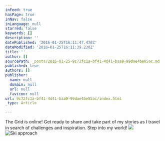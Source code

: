 ```yaml
---
inFeed: true
hasPage: true
inNav: false
inLanguage: null
starred: false
keywords: []
description: ''
datePublished: '2016-01-25T16:11:47.478Z'
dateModified: '2016-01-25T16:11:39.230Z'
title: ''
author: []
sourcePath: _posts/2016-01-25-9c72fc1a-bf41-4d41-baa9-99dae4be85ac.md
published: true
authors: []
publisher:
  name: null
  domain: null
  url: null
  favicon: null
url: 9c72fc1a-bf41-4d41-baa9-99dae4be85ac/index.html
_type: Article

---
```

The Grid is online! Get ready to share and take part of my stories as I travel in search of challenges and inspiration. Step into my world!
![](https://s3-us-west-2.amazonaws.com/the-grid-img/p/444a5b6c565eb825fb55b4d2670e770061c6cc1b.jpg)
![Ski approach ](https://s3-us-west-2.amazonaws.com/the-grid-img/p/31885a718e29c685080ecac198fe0455640b2a94.jpg)